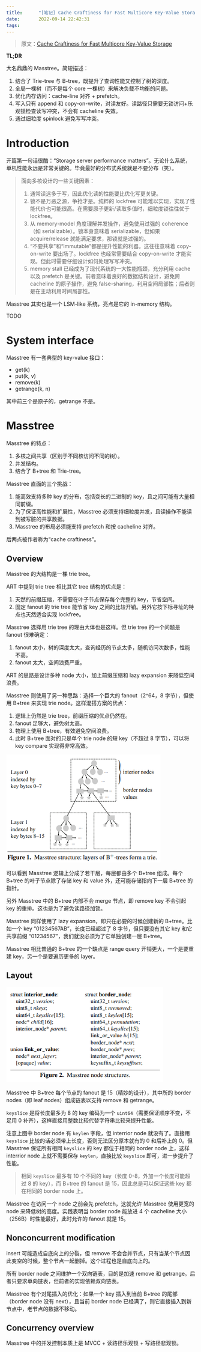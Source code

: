 ```yaml
---
title:      "[笔记] Cache Craftiness for Fast Multicore Key-Value Storage"
date:       2022-09-14 22:42:31
tags:
---
```


> 原文：[Cache Craftiness for Fast Multicore Key-Value Storage](https://dl.acm.org/doi/pdf/10.1145/2168836.2168855)

**TL;DR**

大名鼎鼎的 Masstree。简短描述：
1. 结合了 Trie-tree 与 B-tree，既提升了查询性能又控制了树的深度。
1. 全局一棵树（而不是每个 core 一棵树）来解决负载不均衡的问题。
1. 优化内存访问：cache-line 对齐 + prefetch。
1. 写入只有 append 和 copy-on-write，对读友好。读路径只需要无锁访问+乐观锁检查读写冲突，不会有 cacheline 失效。
1. 通过细粒度 spinlock 避免写写冲突。

<!--more-->

# Introduction

开篇第一句话很酷：“Storage server performance matters”。无论什么系统，单机性能永远是非常关键的。毕竟最好的分布式系统就是不要分布（笑）。

> 面向多核设计的一些关键因素：
> 1. 通常读远多于写，因此优化读的性能要比优化写更关键。
> 1. 锁不是万恶之源，争抢才是。纯粹的 lockfree 可能难以实现，实现了性能代价也可能很高。在需要原子更新/读取多值时，细粒度锁往往优于 lockfree。
> 1. 从 memory-model 角度理解并发操作，避免使用过强的 coherence（如 serializable）。锁本身意味着 serializable，但如果 acquire/release 就能满足要求，那锁就是过强的。
> 1. “不要共享”和“immutable”都是提升性能的利器。这往往意味着 copy-on-write 要出场了。lockfree 也经常需要结合 copy-on-write 才能实现。但此时需要仔细设计如何处理写写冲突。
> 1. memory stall 已经成为了现代系统的一大性能瓶颈，充分利用 cache 以及 prefetch 是关键。前者意味着良好的数据结构设计，避免跨 cacheline 的原子操作，避免 false-sharing，利用空间局部性；后者则是在主动利用时间局部性。

Masstree 其实也是一个 LSM-like 系统，亮点是它的 in-memory 结构。

TODO

# System interface

Masstree 有一套典型的 key-value 接口：
- get(k)
- put(k, v)
- remove(k)
- getrange(k, n)

其中前三个是原子的，getrange 不是。

# Masstree

Masstree 的特点：
1. 多核之间共享（区别于不同核访问不同的树）。
1. 并发结构。
1. 结合了 B+tree 和 Trie-tree。

Masstree 直面的三个挑战：
1. 能高效支持多种 key 的分布，包括变长的二进制的 key，且之间可能有大量相同前缀。
1. 为了保证高性能和扩展性，Masstree 必须支持细粒度并发，且读操作不能读到被写脏的共享数据。
1. Masstree 的布局必须能支持 prefetch 和按 cacheline 对齐。

后两点被作者称为“cache craftiness”。

## Overview

Masstree 的大结构是一棵 trie tree。

ART 中提到 trie tree 相比其它 tree 结构的优点是：
1. 天然的前缀压缩，不需要在叶子节点保存每个完整的 key，节省空间。
1. 固定 fanout 的 trie tree 能节省 key 之间的比较开销。另外它按下标寻址的特点也天然适合实现 lockfree。

Masstree 选择用 trie tree 的理由大体也是这样。但 trie tree 的一个问题是 fanout 很难确定：
1. fanout 太小，树的深度太大，查询经历的节点太多，随机访问次数多，性能不高。
1. fanout 太大，空间浪费严重。

ART 的思路是设计多种 node 大小，加上前缀压缩和 lazy expansion 来降低空间浪费。

Masstree 则使用了另一种思路：选择一个巨大的 fanout（2^64，8 字节），但使用 B+tree 来实现 trie node。这样混搭方案的优点：
1. 逻辑上仍然是 trie tree，前缀压缩的优点仍然在。
1. fanout 足够大，避免树太高。
1. 物理上使用 B+tree，有效避免空间浪费。
1. 此时 B+tree 面对的只是单个 trie node 的短 key（不超过 8 字节），可以将 key compare 实现得非常高效。

![](/images/2022-09/masstree-01.png)

可以看到 Masstree 逻辑上分成了若干层，每层都由多个 B+tree 组成。每个 B+tree 的叶子节点除了存储 key 和 value 外，还可能存储指向下一层 B+tree 的指针。

另外 Masstree 中的 B+tree 内部不会 merge 节点，即 remove key 不会引起 key 的重排。这也是为了避免读路径加锁。

Masstree 同样使用了 lazy expansion，即只在必要的时候创建新的 B+tree。比如一个 key “01234567AB”，长度已经超过了 8 字节，但只要没有其它 key 和它共享前缀 “01234567”，我们就没必须为了它单独创建一层 B+tree。

Masstree 相比普通的 B+tree 的一个缺点是 range query 开销更大，一个是要重建 key，另一个是要遍历更多的 layer。

## Layout

![](/images/2022-09/masstree-02.png)

Masstree 中 B+tree 每个节点的 fanout 是 15（精妙的设计），其中所的 border nodes（即 leaf nodes）组成链表以支持 remove 和 getrange。

`keyslice` 是将长度最多为 8 的 key 编码为一个 `uint64`（需要保证顺序不变，不足用 0 补齐），这样直接用整数比较代替字符串比较来提升性能。

注意上图中 border node 有 `keylen` 字段，但 interrior node 就没有了。直接用 `keyslice` 比较的话必须带上长度，否则无法区分原本就有的 0 和后补上的 0。但 Masstree 保证所有相同 `keyslice` 的 key 都位于相同的 border node 上，这样 interrior node 上就不需要保存 `keylen`，直接比较 `keyslice` 即可，进一步提升了性能。

> 相同 `keyslice` 最多有 10 个不同的 key（长度 0-8，外加一个长度可能超过 8 的 key），而 B+tree 的 fanout 是 15，因此总是可以保证这些 key 都在相同的 border node 上。

Masstree 在访问一个 node 之前会先 prefetch，这就允许 Masstree 使用更宽的 node 来降低树的高度。实践表明当 border node 能放进 4 个 cacheline 大小（256B）时性能最好，此时允许的 fanout 就是 15。

## Nonconcurrent modification

insert 可能造成自底向上的分裂，但 remove 不会合并节点，只有当某个节点因此变空的时候，整个节点一起删掉。这个过程也是自底向上的。

所有 border node 之间维护一个双向链表，目的是加速 remove 和 getrange。后者只要求单向链表，但前者的实现依赖双向链表。

Masstree 有个对尾插入的优化：如果一个 key 插入到当前 B+tree 的尾部（border node 没有 next），且当前 border node 已经满了，则它直接插入到新节点中，老节点的数据不移动。

## Concurrency overview

Masstree 中的并发控制本质上是 MVCC + 读路径乐观锁 + 写路径悲观锁。